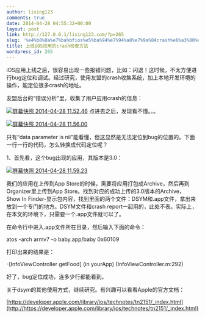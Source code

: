 ```yaml
---
author: lixing123
comments: true
date: 2014-04-28 04:55:32+00:00
layout: post
link: http://127.0.0.1/lixing123.com/?p=265
slug: '%e4%b8%8a%e7%ba%bfios%e5%ba%94%e7%94%a8%e7%9a%84crash%e6%a3%80%e6%9f%a5%e6%96%b9%e6%b3%95'
title: 上线iOS应用的crash检查方法
wordpress_id: 265
---
```


iOS应用上线之后，很容易出现一些报错问题，比如：闪退！这时候，不太方便进行bug定位和调试。经过研究，使用友盟的crash收集系统，加上本地开发环境的操作，能定位很多crash的地址。<!-- more -->

友盟后台的“错误分析”里，收集了用户应用crash的信息：

[![屏幕快照 2014-04-28 11.52.46](http://lixing123.com/wp-content/uploads/2014/04/屏幕快照-2014-04-28-11.52.46-1024x160.png)](http://lixing123.com/wp-content/uploads/2014/04/屏幕快照-2014-04-28-11.52.46.png) 点进去之后，发现看不懂。。。

[![屏幕快照 2014-04-28 11.56.00](http://lixing123.com/wp-content/uploads/2014/04/屏幕快照-2014-04-28-11.56.00-1024x368.png)](http://lixing123.com/wp-content/uploads/2014/04/屏幕快照-2014-04-28-11.56.00.png)



只有“data parameter is nil”能看懂，但这显然是无法定位到bug的位置的。下面一行一行的代码，怎么转换成代码定位呢？

1、首先看，这个bug出现的应用，其版本是3.0：

[![屏幕快照 2014-04-28 11.59.23](http://lixing123.com/wp-content/uploads/2014/04/屏幕快照-2014-04-28-11.59.23-1024x178.png)](http://lixing123.com/wp-content/uploads/2014/04/屏幕快照-2014-04-28-11.59.23.png)

我们的应用在上传到App Store的时候，需要将应用打包成Archive，然后再到 Organizer里上传到App Store。找到对应的成功上传的3.0版本的Archive，Show In Finder-显示包内容，找到里面的两个文件：DSYM和.app文件，拿出来放到一个专门的地方。DSYM文件和crash report一起用的，此处不表。实际上，在本文的环境下，只需要一个.app文件就可以了。

在命令行中进入.app文件所在目录，然后输入下面的命令：


atos -arch armv7 -o baby.app/baby 0x60109




打印出来的结果是：




-[InfoViewController getFood] (in yourApp) (InfoViewController.m:292)




好了，bug定位成功，连多少行都能看到。




关于dsym的其他使用方式，继续研究。有兴趣可以看看Apple的官方文档：




[https://developer.apple.com/library/ios/technotes/tn2151/_index.html](http://https://developer.apple.com/library/ios/technotes/tn2151/_index.html)
